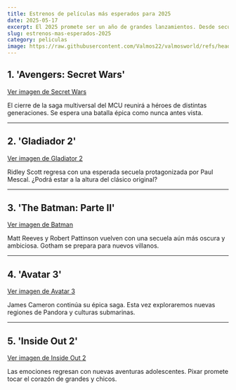 ```yaml
---
title: Estrenos de películas más esperados para 2025
date: 2025-05-17
excerpt: El 2025 promete ser un año de grandes lanzamientos. Desde secuelas esperadas hasta nuevas sagas, el calendario de estrenos emociona tanto a cinéfilos como a fanáticos del blockbuster.
slug: estrenos-mas-esperados-2025
category: peliculas
image: https://raw.githubusercontent.com/Valmos22/valmosworld/refs/heads/main/asset/images/peliculas-2025.webp
---
```


## 1. 'Avengers: Secret Wars'

[Ver imagen de Secret Wars](https://i.blogs.es/95fcf3/sdcc_avengerssecretwars/1366_2000.jpeg)

El cierre de la saga multiversal del MCU reunirá a héroes de distintas generaciones. Se espera una batalla épica como nunca antes vista.

---

## 2. 'Gladiador 2'

[Ver imagen de Gladiator 2](https://s.france24.com/media/display/778561f6-a5eb-11ef-998e-005056bf30b7/w:1280/p:16x9/Gladiator-e1730050606655.jpg)

Ridley Scott regresa con una esperada secuela protagonizada por Paul Mescal. ¿Podrá estar a la altura del clásico original?

---

## 3. 'The Batman: Parte II'

[Ver imagen de Batman](https://sm.ign.com/ign_latam/screenshot/default/the-batman-2-ambientacion-frio_vree.jpg)

Matt Reeves y Robert Pattinson vuelven con una secuela aún más oscura y ambiciosa. Gotham se prepara para nuevos villanos.

---

## 4. 'Avatar 3'

[Ver imagen de Avatar 3](https://swadesi.com/wp-content/uploads/2025/01/avatar-3-release.webp)

James Cameron continúa su épica saga. Esta vez exploraremos nuevas regiones de Pandora y culturas submarinas.

---

## 5. 'Inside Out 2'

[Ver imagen de Inside Out 2](https://www.esmental.com/wp-content/uploads/2024/07/IMG_5272.jpeg)

Las emociones regresan con nuevas aventuras adolescentes. Pixar promete tocar el corazón de grandes y chicos.
